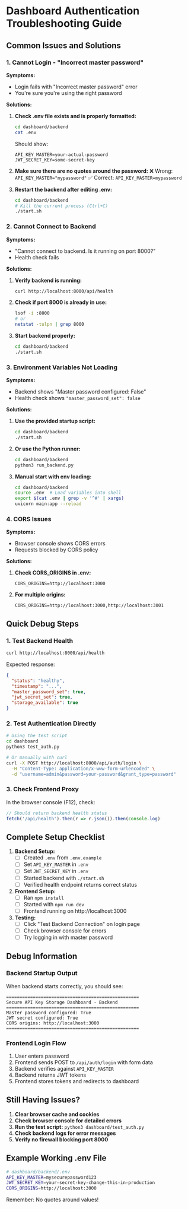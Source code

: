 # Dashboard Authentication Troubleshooting Guide

## Common Issues and Solutions

### 1. Cannot Login - "Incorrect master password"

**Symptoms:**
- Login fails with "Incorrect master password" error
- You're sure you're using the right password

**Solutions:**

1. **Check .env file exists and is properly formatted:**
   ```bash
   cd dashboard/backend
   cat .env
   ```
   
   Should show:
   ```
   API_KEY_MASTER=your-actual-password
   JWT_SECRET_KEY=some-secret-key
   ```

2. **Make sure there are no quotes around the password:**
   ❌ Wrong: `API_KEY_MASTER="mypassword"`
   ✅ Correct: `API_KEY_MASTER=mypassword`

3. **Restart the backend after editing .env:**
   ```bash
   cd dashboard/backend
   # Kill the current process (Ctrl+C)
   ./start.sh
   ```

### 2. Cannot Connect to Backend

**Symptoms:**
- "Cannot connect to backend. Is it running on port 8000?"
- Health check fails

**Solutions:**

1. **Verify backend is running:**
   ```bash
   curl http://localhost:8000/api/health
   ```

2. **Check if port 8000 is already in use:**
   ```bash
   lsof -i :8000
   # or
   netstat -tulpn | grep 8000
   ```

3. **Start backend properly:**
   ```bash
   cd dashboard/backend
   ./start.sh
   ```

### 3. Environment Variables Not Loading

**Symptoms:**
- Backend shows "Master password configured: False"
- Health check shows `"master_password_set": false`

**Solutions:**

1. **Use the provided startup script:**
   ```bash
   cd dashboard/backend
   ./start.sh
   ```

2. **Or use the Python runner:**
   ```bash
   cd dashboard/backend
   python3 run_backend.py
   ```

3. **Manual start with env loading:**
   ```bash
   cd dashboard/backend
   source .env  # Load variables into shell
   export $(cat .env | grep -v '^#' | xargs)
   uvicorn main:app --reload
   ```

### 4. CORS Issues

**Symptoms:**
- Browser console shows CORS errors
- Requests blocked by CORS policy

**Solutions:**

1. **Check CORS_ORIGINS in .env:**
   ```
   CORS_ORIGINS=http://localhost:3000
   ```

2. **For multiple origins:**
   ```
   CORS_ORIGINS=http://localhost:3000,http://localhost:3001
   ```

## Quick Debug Steps

### 1. Test Backend Health
```bash
curl http://localhost:8000/api/health
```

Expected response:
```json
{
  "status": "healthy",
  "timestamp": "...",
  "master_password_set": true,
  "jwt_secret_set": true,
  "storage_available": true
}
```

### 2. Test Authentication Directly
```bash
# Using the test script
cd dashboard
python3 test_auth.py

# Or manually with curl
curl -X POST http://localhost:8000/api/auth/login \
  -H "Content-Type: application/x-www-form-urlencoded" \
  -d "username=admin&password=your-password&grant_type=password"
```

### 3. Check Frontend Proxy
In the browser console (F12), check:
```javascript
// Should return backend health status
fetch('/api/health').then(r => r.json()).then(console.log)
```

## Complete Setup Checklist

1. **Backend Setup:**
   - [ ] Created `.env` from `.env.example`
   - [ ] Set `API_KEY_MASTER` in `.env`
   - [ ] Set `JWT_SECRET_KEY` in `.env`
   - [ ] Started backend with `./start.sh`
   - [ ] Verified health endpoint returns correct status

2. **Frontend Setup:**
   - [ ] Ran `npm install`
   - [ ] Started with `npm run dev`
   - [ ] Frontend running on http://localhost:3000

3. **Testing:**
   - [ ] Click "Test Backend Connection" on login page
   - [ ] Check browser console for errors
   - [ ] Try logging in with master password

## Debug Information

### Backend Startup Output
When backend starts correctly, you should see:
```
==================================================
Secure API Key Storage Dashboard - Backend
==================================================
Master password configured: True
JWT secret configured: True
CORS origins: http://localhost:3000
==================================================
```

### Frontend Login Flow
1. User enters password
2. Frontend sends POST to `/api/auth/login` with form data
3. Backend verifies against `API_KEY_MASTER`
4. Backend returns JWT tokens
5. Frontend stores tokens and redirects to dashboard

## Still Having Issues?

1. **Clear browser cache and cookies**
2. **Check browser console for detailed errors**
3. **Run the test script:** `python3 dashboard/test_auth.py`
4. **Check backend logs for error messages**
5. **Verify no firewall blocking port 8000**

## Example Working .env File

```bash
# dashboard/backend/.env
API_KEY_MASTER=mysecurepassword123
JWT_SECRET_KEY=your-secret-key-change-this-in-production
CORS_ORIGINS=http://localhost:3000
```

Remember: No quotes around values!